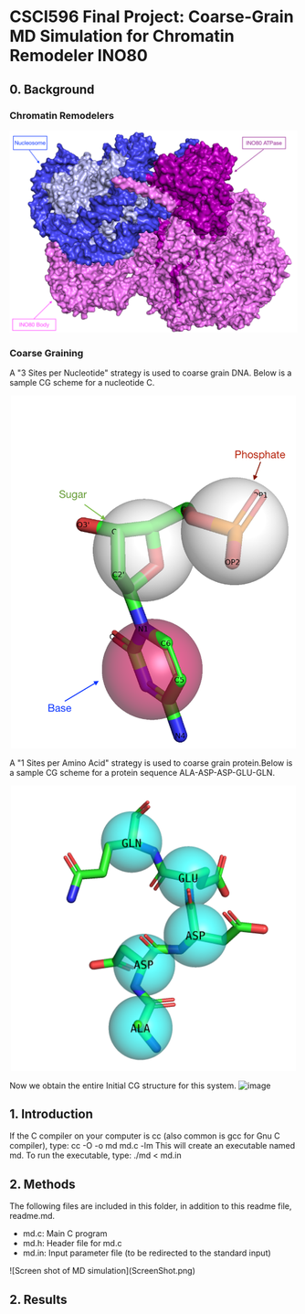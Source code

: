 # CSCI596 Final Project: Coarse-Grain MD Simulation for Chromatin Remodeler INO80



## 0. Background

### Chromatin Remodelers
<p align="center">
  <img src="./ino80.png" width="800">
</p>


### Coarse Graining

A "3 Sites per Nucleotide" strategy is used to coarse grain DNA. Below is a sample CG scheme for a nucleotide C.
<p align="center">
  <img src="./Ccgscheme.png" width="500">
</p>

A "1 Sites per Amino Acid" strategy is used to coarse grain protein.Below is a sample CG scheme for a protein sequence ALA-ASP-ASP-GLU-GLN.
<p align="center">
  <img src="./pro_cg_scheme.png" width="500">
</p>

Now we obtain the entire Initial CG structure for this system.
![image](https://user-images.githubusercontent.com/25398675/143984154-7b7f0b93-97b7-4076-8595-bdf312867ebc.png)


## 1. Introduction
If the C compiler on your computer is cc (also common is gcc for Gnu C
compiler), type:
cc -O -o md md.c -lm
This will create an executable named md. To run the executable, type:
./md < md.in
## 2. Methods
The following files are included in this folder, in addition to this readme
file, readme.md.
<ul>
<li>md.c: Main C program</li>
<li>md.h: Header file for md.c</li>
<li>md.in: Input parameter file (to be redirected to the standard input)</li>
</ul>
![Screen shot of MD simulation](ScreenShot.png)

## 2. Results
